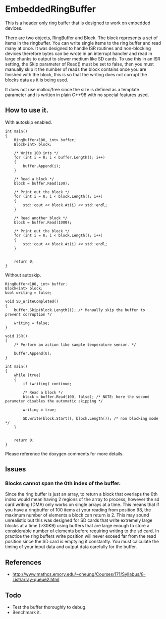 # EmbeddedRingBuffer
This is a header only ring buffer that is designed to work on embedded devices.

There are two objects, RingBuffer and Block. The block represents a set of items in the ringbuffer. You can write single items to the ring buffer and read many at once. 
It was designed to handle ISR routines and non-blocking devices therefore bytes can be wrote in an interrupt handler and read in large chunks to output to slower medium like SD cards. 
To use this in an ISR setting, the Skip parameter of Read() must be set to false, then you must manually skip it the number of reads the block contains once you are finished with the block, this is so that the writing does not corrupt the blocks data as it is being used.

It does not use malloc/free since the size is defined as a template parameter and is written in plain C++98 with no special features used.

## How to use it.

With autoskip enabled.
```
int main()
{
    RingBuffer<100, int> buffer;
    Block<int> block;

    /* Write 100 ints */
    for (int i = 0; i < buffer.Length(); i++)
    {
        buffer.Append(i);
    }

    /* Read a block */
    block = buffer.Read(100);

    /* Print out the block */
    for (int i = 0; i < block.Length(); i++)
    {
        std::cout << block.At(i) << std::endl;
    }

    /* Read another block */
    block = buffer.Read(1000);

    /* Print out the block */
    for (int i = 0; i < block.Length(); i++)
    {
        std::cout << block.At(i) << std::endl;
    }


    return 0;
}
```

Without autoskip.
```
RingBuffer<100, int> buffer;
Block<int> block;
bool writing = false;

void SD_WriteCompleted()
{
    buffer.Skip(block.Length()); /* Manually skip the buffer to prevent corruption */
    
    writing = false;
}

void ISR()
{
    /* Perform an action like sample temperature sensor. */

    buffer.Append(0);
}

int main()
{
    while (true)
    {
        if (writing) continue;
        
        /* Read a block */
        block = buffer.Read(100, false); /* NOTE: here the second parameter disables the automatic skipping */

        writing = true;
        
        SD.write(block.Start(), block.Length()); /* non blocking mode */
    }


    return 0;
}
```


Please reference the doxygen comments for more details.

## Issues

### Blocks cannot span the 0th index of the buffer.
Since the ring buffer is just an array, to return a block that overlaps the 0th index would mean having 2 regions of the array to process, however the sd card writing (DMA) only works on single arrays at a time.
This means that if you have a ringbuffer of 100 items at your reading from position 98, the maximum number of elements a block can return is 2. 
This may sound unrealistic but this was designed for SD cards that write extremely large blocks at a time (>30KB) using buffers that are large enough to store a considerable number of elements before requiring writing to the sd card.
In practice the ring buffers write position will never exceed far from the read position since the SD card is emptying it constantly. You must calculate the timing of your input data and output data carefully for the buffer.

## References
  - http://www.mathcs.emory.edu/~cheung/Courses/171/Syllabus/8-List/array-queue2.html

## Todo
  - Test the buffer thoroughly to debug.
  - Benchmark it.
